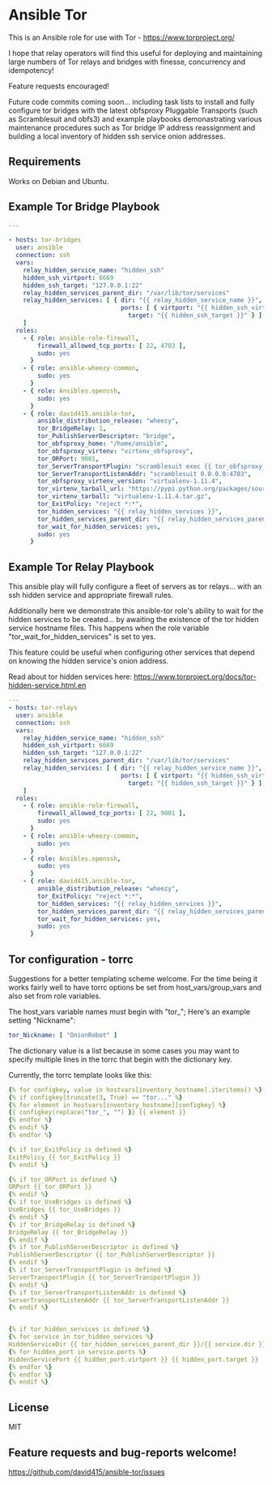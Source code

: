 Ansible Tor
===========

This is an Ansible role for use with Tor - https://www.torproject.org/

I hope that relay operators will find this useful for deploying
and maintaining large numbers of Tor relays and bridges with
finesse, concurrency and idempotency!

Feature requests encouraged!

Future code commits coming soon... including
task lists to install and fully configure tor bridges
with the latest obfsproxy Pluggable Transports (such as
Scramblesuit and obfs3) and example playbooks demonastrating
various maintenance procedures such as Tor bridge
IP address reassignment and  building a local inventory
of hidden ssh service onion addresses.



Requirements
------------

Works on Debian and Ubuntu.

Example Tor Bridge Playbook
---------------------------

```yml
---

- hosts: tor-bridges
  user: ansible
  connection: ssh
  vars:
    relay_hidden_service_name: "hidden_ssh"
    hidden_ssh_virtport: 6669
    hidden_ssh_target: "127.0.0.1:22"
    relay_hidden_services_parent_dir: "/var/lib/tor/services"
    relay_hidden_services: [ { dir: "{{ relay_hidden_service_name }}",
                               ports: [ { virtport: "{{ hidden_ssh_virtport }}",
                                 target: "{{ hidden_ssh_target }}" } ] }
    ]
  roles:
    - { role: ansible-role-firewall,
        firewall_allowed_tcp_ports: [ 22, 4703 ],
        sudo: yes
      }
    - { role: ansible-wheezy-common,
        sudo: yes
      }
    - { role: Ansibles.openssh,
        sudo: yes
      }
    - { role: david415.ansible-tor,
        ansible_distribution_release: "wheezy",
        tor_BridgeRelay: 1,
        tor_PublishServerDescriptor: "bridge",
        tor_obfsproxy_home: "/home/ansible",
        tor_obfsproxy_virtenv: "virtenv_obfsproxy",
        tor_ORPort: 9001,
        tor_ServerTransportPlugin: "scramblesuit exec {{ tor_obfsproxy_home }}/{{ tor_obfsproxy_virtenv }}/bin/obfsproxy managed",
        tor_ServerTransportListenAddr: "scramblesuit 0.0.0.0:4703",
        tor_obfsproxy_virtenv_version: "virtualenv-1.11.4",
        tor_virtenv_tarball_url: "https://pypi.python.org/packages/source/v/virtualenv/virtualenv-1.11.4.tar.gz",
        tor_virtenv_tarball: "virtualenv-1.11.4.tar.gz",
        tor_ExitPolicy: "reject *:*",
        tor_hidden_services: "{{ relay_hidden_services }}",
        tor_hidden_services_parent_dir: "{{ relay_hidden_services_parent_dir }}",
        tor_wait_for_hidden_services: yes,
        sudo: yes
      }
```



Example Tor Relay Playbook
--------------------------

This ansible play will fully configure a fleet of servers as tor
relays... with an ssh hidden service and appropriate firewall rules.

Additionally here we demonstrate this ansible-tor role's ability to
wait for the hidden services to be created... by awaiting the
existence of the tor hidden service hostname files. This happens
when the role variable "tor_wait_for_hidden_services" is set to yes.

This feature could be useful when configuring other services that
depend on knowing the hidden service's onion address.


Read about tor hidden services here:
https://www.torproject.org/docs/tor-hidden-service.html.en


```yml
---
- hosts: tor-relays
  user: ansible
  connection: ssh
  vars:
    relay_hidden_service_name: "hidden_ssh"
    hidden_ssh_virtport: 6669
    hidden_ssh_target: "127.0.0.1:22"
    relay_hidden_services_parent_dir: "/var/lib/tor/services"
    relay_hidden_services: [ { dir: "{{ relay_hidden_service_name }}",
                               ports: [ { virtport: "{{ hidden_ssh_virtport }}",
                                 target: "{{ hidden_ssh_target }}" } ] }
    ]
  roles:
    - { role: ansible-role-firewall,
        firewall_allowed_tcp_ports: [ 22, 9001 ],
        sudo: yes
      }
    - { role: ansible-wheezy-common,
        sudo: yes
      }
    - { role: Ansibles.openssh,
        sudo: yes
      }
    - { role: david415.ansible-tor,
        ansible_distribution_release: "wheezy",
        tor_ExitPolicy: "reject *:*",
        tor_hidden_services: "{{ relay_hidden_services }}",
        tor_hidden_services_parent_dir: "{{ relay_hidden_services_parent_dir }}",
        tor_wait_for_hidden_services: yes,
        sudo: yes
      }
```


Tor configuration - torrc
-------------------------

Suggestions for a better templating scheme welcome.
For the time being it works fairly well to have
torrc options be set from host_vars/group_vars and
also set from role variables.

The host_vars variable names must begin with "tor_";
Here's an example setting "Nickname":

```yml
tor_Nickname: [ "OnionRobot" ]
```

The dictionary value is a list because in some cases you may want to
specify multiple lines in the torrc that begin with the dictionary key.

Currently, the torrc template looks like this:

```yml
{% for configkey, value in hostvars[inventory_hostname].iteritems() %}
{% if configkey|truncate(3, True) == "tor..." %}
{% for element in hostvars[inventory_hostname][configkey] %}
{{ configkey|replace("tor_", "") }} {{ element }}
{% endfor %}
{% endif %}
{% endfor %}

{% if tor_ExitPolicy is defined %}
ExitPolicy {{ tor_ExitPolicy }}
{% endif %}

{% if tor_ORPort is defined %}
ORPort {{ tor_ORPort }}
{% endif %}
{% if tor_UseBridges is defined %}
UseBridges {{ tor_UseBridges }}
{% endif %}
{% if tor_BridgeRelay is defined %}
BridgeRelay {{ tor_BridgeRelay }}
{% endif %}
{% if tor_PublishServerDescriptor is defined %}
PublishServerDescriptor {{ tor_PublishServerDescriptor }}
{% endif %}
{% if tor_ServerTransportPlugin is defined %}
ServerTransportPlugin {{ tor_ServerTransportPlugin }}
{% endif %}
{% if tor_ServerTransportListenAddr is defined %}
ServerTransportListenAddr {{ tor_ServerTransportListenAddr }}
{% endif %}


{% if tor_hidden_services is defined %}
{% for service in tor_hidden_services %}
HiddenServiceDir {{ tor_hidden_services_parent_dir }}/{{ service.dir }}
{% for hidden_port in service.ports %}
HiddenServicePort {{ hidden_port.virtport }} {{ hidden_port.target }}
{% endfor %}
{% endfor %}
{% endif %}
```



License
-------

MIT


Feature requests and bug-reports welcome!
-----------------------------------------

https://github.com/david415/ansible-tor/issues

